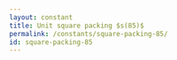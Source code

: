 ```yaml
---
layout: constant
title: Unit square packing $s(85)$
permalink: /constants/square-packing-85/
id: square-packing-85
---
```

